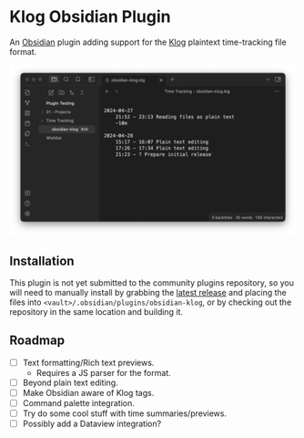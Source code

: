# Klog Obsidian Plugin

An [Obsidian](https://obsidian.md) plugin adding support for the
[Klog](https://klog.jotaen.net/) plaintext time-tracking file format.

![preview screenshot](./preview.png)

## Installation

This plugin is not yet submitted to the community plugins repository, so you
will need to manually install by grabbing the
[latest release](https://github.com/ovyerus/obsidian-klog/releases/latest) and
placing the files into `<vault>/.obsidian/plugins/obsidian-klog`, or by checking
out the repository in the same location and building it.

## Roadmap

- [ ] Text formatting/Rich text previews.
  - Requires a JS parser for the format.
- [ ] Beyond plain text editing.
- [ ] Make Obsidian aware of Klog tags.
- [ ] Command palette integration.
- [ ] Try do some cool stuff with time summaries/previews.
- [ ] Possibly add a Dataview integration?
